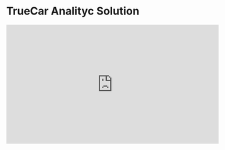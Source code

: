 # TrueCar Analityc Solution

<iframe width="560" height="315" src="https://clipchamp.com/watch/PDilxtgXkNT" frameborder="0" allowfullscreen></iframe>
